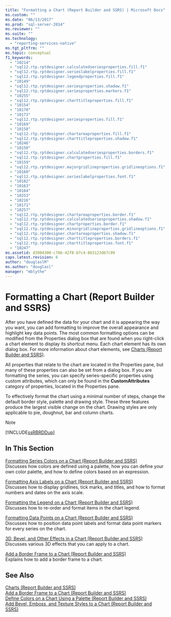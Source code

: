 ```yaml
---
title: "Formatting a Chart (Report Builder and SSRS) | Microsoft Docs"
ms.custom: ""
ms.date: "06/13/2017"
ms.prod: "sql-server-2014"
ms.reviewer: ""
ms.suite: ""
ms.technology: 
  - "reporting-services-native"
ms.tgt_pltfrm: ""
ms.topic: conceptual
f1_keywords: 
  - "10214"
  - "sql12.rtp.rptdesigner.calculatedseriesproperties.fill.f1"
  - "sql12.rtp.rptdesigner.serieslabelproperties.fill.f1"
  - "sql12.rtp.rptdesigner.legendproperties.fill.f1"
  - "10149"
  - "sql12.rtp.rptdesigner.seriesproperties.shadow.f1"
  - "sql12.rtp.rptdesigner.seriesproperties.markers.f1"
  - "10255"
  - "sql12.rtp.rptdesigner.charttitleproperties.fill.f1"
  - "10154"
  - "10170"
  - "10173"
  - "sql12.rtp.rptdesigner.seriesproperties.fill.f1"
  - "10169"
  - "10158"
  - "sql12.rtp.rptdesigner.chartareaproperties.fill.f1"
  - "sql12.rtp.rptdesigner.charttitleproperties.shadow.f1"
  - "10246"
  - "10150"
  - "sql12.rtp.rptdesigner.calculatedseriesproperties.borders.f1"
  - "sql12.rtp.rptdesigner.chartproperties.fill.f1"
  - "10159"
  - "sql12.rtp.rptdesigner.majorgridlineproperties.gridlineoptions.f1"
  - "10160"
  - "sql12.rtp.rptdesigner.serieslabelproperties.font.f1"
  - "10182"
  - "10163"
  - "10164"
  - "10253"
  - "10216"
  - "10171"
  - "10257"
  - "sql12.rtp.rptdesigner.chartareaproperties.border.f1"
  - "sql12.rtp.rptdesigner.calculatedseriesproperties.shadow.f1"
  - "sql12.rtp.rptdesigner.chartproperties.border.f1"
  - "sql12.rtp.rptdesigner.minorgridlineproperties.gridlineoptions.f1"
  - "sql12.rtp.rptdesigner.chartareaproperties.shadow.f1"
  - "sql12.rtp.rptdesigner.charttitleproperties.borders.f1"
  - "sql12.rtp.rptdesigner.charttitleproperties.font.f1"
  - "10247"
ms.assetid: d3984300-c766-42f8-b7c4-863123d67c99
caps.latest.revision: 6
author: "douglaslM"
ms.author: "douglasl"
manager: "mblythe"
---
```

# Formatting a Chart (Report Builder and SSRS)
  After you have defined the data for your chart and it is appearing the way you want, you can add formatting to improve the overall appearance and highlight key data points. The most common formatting options can be modified from the Properties dialog box that are found when you right-click a chart element to display its shortcut menu. Each chart element has its own dialog box. For more information about chart elements, see [Charts &#40;Report Builder and SSRS&#41;](charts-report-builder-and-ssrs.md).  
  
 All properties that relate to the chart are located in the Properties pane, but many of these properties can also be set from a dialog box. If you are formatting the series, you can specify series-specific properties using custom attributes, which can only be found in the **CustomAttributes** category of properties, located in the Properties pane.  
  
 To effectively format the chart using a minimal number of steps, change the default border style, palette and drawing style. These three features produce the largest visible change on the chart. Drawing styles are only applicable to pie, doughnut, bar and column charts.  
  
> [!NOTE]  
>  [!INCLUDE[ssRBRDDup](../../includes/ssrbrddup-md.md)]  
  
## In This Section  
 [Formatting Series Colors on a Chart &#40;Report Builder and SSRS&#41;](formatting-series-colors-on-a-chart-report-builder-and-ssrs.md)  
 Discusses how colors are defined using a palette, how you can define your own color palette, and how to define colors based on an expression.  
  
 [Formatting Axis Labels on a Chart &#40;Report Builder and SSRS&#41;](formatting-axis-labels-on-a-chart-report-builder-and-ssrs.md)  
 Discusses how to display gridlines, tick marks, and titles, and how to format numbers and dates on the axis scale.  
  
 [Formatting the Legend on a Chart &#40;Report Builder and SSRS&#41;](chart-legend-formatting-report-builder.md)  
 Discusses how to re-order and format items in the chart legend.  
  
 [Formatting Data Points on a Chart &#40;Report Builder and SSRS&#41;](formatting-data-points-on-a-chart-report-builder-and-ssrs.md)  
 Discusses how to position data point labels and format data point markers for every series on the chart.  
  
 [3D, Bevel, and Other Effects in a Chart &#40;Report Builder and SSRS&#41;](chart-effects-3d-bevel-and-other-report-builder.md)  
 Discusses various 3D effects that you can apply to a chart.  
  
 [Add a Border Frame to a Chart &#40;Report Builder and SSRS&#41;](add-a-border-frame-to-a-chart-report-builder-and-ssrs.md)  
 Explains how to add a border frame to a chart.  
  
## See Also  
 [Charts &#40;Report Builder and SSRS&#41;](charts-report-builder-and-ssrs.md)   
 [Add a Border Frame to a Chart &#40;Report Builder and SSRS&#41;](add-a-border-frame-to-a-chart-report-builder-and-ssrs.md)   
 [Define Colors on a Chart Using a Palette &#40;Report Builder and SSRS&#41;](define-colors-on-a-chart-using-a-palette-report-builder-and-ssrs.md)   
 [Add Bevel, Emboss, and Texture Styles to a Chart &#40;Report Builder and SSRS&#41;](chart-effects-add-bevel-emboss-or-texture-report-builder.md)  
  
  